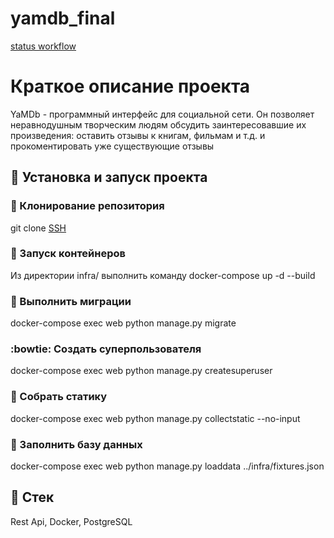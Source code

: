 # yamdb_final

[status workflow](https://github.com/Angelina91/yamdb_final/actions/workflows/yamdb_workflow.yml/badge.svg)

<!-- ![status workflow](https://github.com/github/yamdb/actions/workflows/yamdb_workflow.yml/badge.svg) -->

# Краткое описание проекта
YaMDb - программный интерфейс для социальной сети.
Он позволяет неравнодушным творческим людям обсудить заинтересовавшие их произведения: оставить отзывы к книгам, фильмам и т.д. и прокоментировать уже существующие отзывы 

## :dash: Установка и запуск проекта

### :dancers: Клонирование репозитория
git clone [SSH](git@github.com:Angelina91/infra_sp2.git)

### :whale: Запуск контейнеров
Из директории infra/
выполнить команду
docker-compose up -d --build

### :feet: Выполнить миграции
docker-compose exec web python manage.py migrate

### :bowtie: Создать суперпользователя
docker-compose exec web python manage.py createsuperuser

### :crystal_ball: Собрать статику
docker-compose exec web python manage.py collectstatic --no-input

### :love_letter: Заполнить базу данных
docker-compose exec web python manage.py loaddata ../infra/fixtures.json

## :dizzy: Стек
Rest Api, Docker, PostgreSQL
